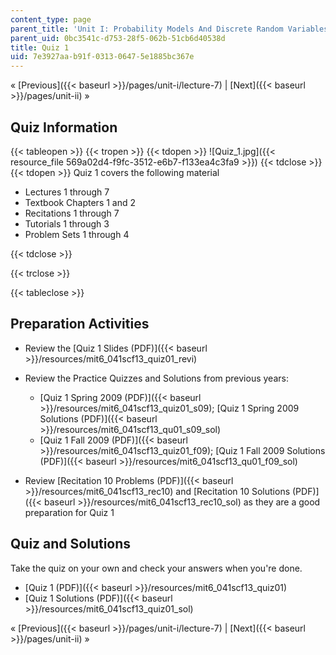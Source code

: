 ```yaml
---
content_type: page
parent_title: 'Unit I: Probability Models And Discrete Random Variables '
parent_uid: 0bc3541c-d753-28f5-062b-51cb6d40538d
title: Quiz 1
uid: 7e3927aa-b91f-0313-0647-5e1885bc367e
---
```


« [Previous]({{< baseurl >}}/pages/unit-i/lecture-7) | [Next]({{< baseurl >}}/pages/unit-ii) »

Quiz Information
----------------

{{< tableopen >}}
{{< tropen >}}
{{< tdopen >}}
![Quiz_1.jpg]({{< resource_file 569a02d4-f9fc-3512-e6b7-f133ea4c3fa9 >}})
{{< tdclose >}}
{{< tdopen >}}
Quiz 1 covers the following material

*   Lectures 1 through 7
*   Textbook Chapters 1 and 2
*   Recitations 1 through 7
*   Tutorials 1 through 3
*   Problem Sets 1 through 4


{{< tdclose >}}

{{< trclose >}}

{{< tableclose >}}

Preparation Activities
----------------------

*   Review the [Quiz 1 Slides (PDF)]({{< baseurl >}}/resources/mit6_041scf13_quiz01_revi)
*   Review the Practice Quizzes and Solutions from previous years:  
    *   [Quiz 1 Spring 2009 (PDF)]({{< baseurl >}}/resources/mit6_041scf13_quiz01_s09); [Quiz 1 Spring 2009 Solutions (PDF)]({{< baseurl >}}/resources/mit6_041scf13_qu01_s09_sol)
    *   [Quiz 1 Fall 2009 (PDF)]({{< baseurl >}}/resources/mit6_041scf13_quiz01_f09); [Quiz 1 Fall 2009 Solutions (PDF)]({{< baseurl >}}/resources/mit6_041scf13_qu01_f09_sol)

*   Review [Recitation 10 Problems (PDF)]({{< baseurl >}}/resources/mit6_041scf13_rec10) and [Recitation 10 Solutions (PDF)]({{< baseurl >}}/resources/mit6_041scf13_rec10_sol) as they are a good preparation for Quiz 1

Quiz and Solutions
------------------

Take the quiz on your own and check your answers when you're done.

*   [Quiz 1 (PDF)]({{< baseurl >}}/resources/mit6_041scf13_quiz01)
*   [Quiz 1 Solutions (PDF)]({{< baseurl >}}/resources/mit6_041scf13_quiz01_sol)

« [Previous]({{< baseurl >}}/pages/unit-i/lecture-7) | [Next]({{< baseurl >}}/pages/unit-ii) »